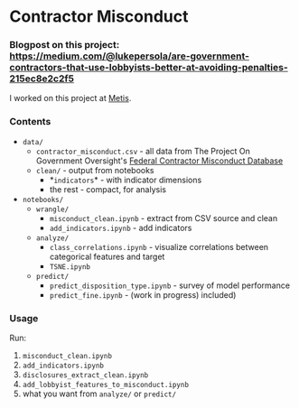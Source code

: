 # Contractor Misconduct

### Blogpost on this project: https://medium.com/@lukepersola/are-government-contractors-that-use-lobbyists-better-at-avoiding-penalties-215ec8e2c2f5

I worked on this project at [Metis](https://www.thisismetis.com/).

### Contents
* `data/`
  * `contractor_misconduct.csv` - all data from The Project On Government Oversight's [Federal Contractor Misconduct Database](https://www.contractormisconduct.org/)
  * `clean/` - output from notebooks
    * \*`indicators`\* - with indicator dimensions
    * the rest - compact, for analysis
* `notebooks/`
  * `wrangle/`
    * `misconduct_clean.ipynb` - extract from CSV source and clean
    * `add_indicators.ipynb` - add indicators
  * `analyze/`
    * `class_correlations.ipynb` - visualize correlations between categorical features and target
    * `TSNE.ipynb`
  * `predict/`
    * `predict_disposition_type.ipynb` - survey of model performance
    * `predict_fine.ipynb` - (work in progress)
included)

### Usage
Run:
1. `misconduct_clean.ipynb`
2. `add_indicators.ipynb`
3. `disclosures_extract_clean.ipynb`
4. `add_lobbyist_features_to_misconduct.ipynb`
5. what you want from `analyze/` or `predict/`
